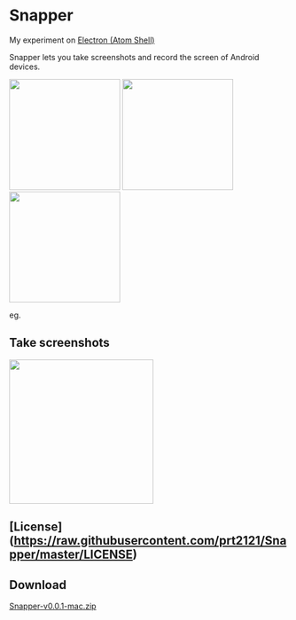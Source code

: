 # Snapper
My experiment on [Electron (Atom Shell)](http://electron.atom.io/)

Snapper lets you take screenshots and record the screen of Android devices.

<img src="https://raw.githubusercontent.com/prt2121/Snapper/master/files/img1.png" width=200>

<img src="https://raw.githubusercontent.com/prt2121/Snapper/master/files/img2.png" width=200>

<img src="https://raw.githubusercontent.com/prt2121/Snapper/master/files/img3.png" width=200>

eg.

## Take screenshots
<img src="https://raw.githubusercontent.com/prt2121/Snapper/master/files/screencap-vid.gif" width=260>

## [License] (https://raw.githubusercontent.com/prt2121/Snapper/master/LICENSE)

## Download
[Snapper-v0.0.1-mac.zip](https://drive.google.com/file/d/0B55jSaVlW3gmd0dPOUZ2akNGOFE/view?usp=sharing)
